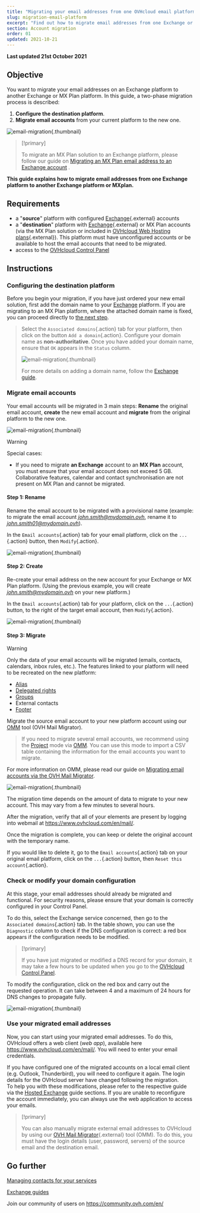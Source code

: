 ```yaml
---
title: "Migrating your email addresses from one OVHcloud email platform to another"
slug: migration-email-platform
excerpt: "Find out how to migrate email addresses from one Exchange or Email Pro platform to another Exchange, Email Pro or MX Plan platform"
section: Account migration
order: 01
updated: 2021-10-21
---
```


**Last updated 21st October 2021**

## Objective

You want to migrate your email addresses on an Exchange platform to another Exchange or MX Plan platform. In this guide, a two-phase migration process is described:

1. **Configure the destination platform**.
2. **Migrate email accounts** from your current platform to the new one.

![email-migration](images/migration_platform01.gif){.thumbnail}

> [!primary]
>
> To migrate an MX Plan solution to an Exchange platform, please follow our guide on [Migrating an MX Plan email address to an Exchange account](https://docs.ovh.com/us/en/microsoft-collaborative-solutions/migration-email-address-to-exchange/) .
>

**This guide explains how to migrate email addresses from one Exchange platform to another Exchange platform or MXplan.**

## Requirements

- a "**source**" platform with configured [Exchange](https://www.ovhcloud.com/en/emails/hosted-exchange/){.external} accounts
- a "**destination**" platform with [Exchange](https://www.ovhcloud.com/en/emails/hosted-exchange/){.external} or MX Plan accounts (via the MX Plan solution or included in [OVHcloud Web Hosting plans](https://www.ovhcloud.com/en/web-hosting/){.external}). This platform must have unconfigured accounts or be available to host the email accounts that need to be migrated.
- access to the [OVHcloud Control Panel](https://ca.ovh.com/auth/?action=gotomanager&from=https://www.ovh.com/world/&ovhSubsidiary=we)

## Instructions

### Configuring the destination platform

Before you begin your migration, if you have just ordered your new email solution, first add the domain name to your [Exchange](https://docs.ovh.com/us/en/microsoft-collaborative-solutions/adding-domain-exchange/) platform. If you are migrating to an MX Plan platform, where the attached domain name is fixed, you can proceed directly to [the next step](#accountsmigration).

> Select the `Associated domains`{.action} tab for your platform, then click on the button `Add a domain`{.action}. Configure your domain name as **non-authoritative**. Once you have added your domain name, ensure that `OK` appears in the `Status` column.
>
> ![email-migration](images/migration_platform02.png){.thumbnail}
>
> For more details on adding a domain name, follow the [Exchange guide](https://docs.ovh.com/us/en/microsoft-collaborative-solutions/adding-domain-exchange/).

### Migrate email accounts <a name="accountsmigration"></a>

Your email accounts will be migrated in 3 main steps: **Rename** the original email account, **create** the new email account and **migrate** from the original platform to the new one.

![email-migration](images/migration_platform03.gif){.thumbnail}

> [!warning]
>
> Special cases:
>
> - If you need to migrate **an Exchange** account to an **MX Plan** account, you must ensure that your email account does not exceed 5 GB. Collaborative features, calendar and contact synchronisation are not present on MX Plan and cannot be migrated.

#### Step 1: Rename

Rename the email account to be migrated with a provisional name (example: to migrate the email account *john.smith@mydomain.ovh*, rename it to *john.smith01@mydomain.ovh*).

In the `Email accounts`{.action} tab for your email platform, click on the `...`{.action} button, then `Modify`{.action}.

![email-migration](images/migration_platform04.png){.thumbnail}

#### Step 2: Create

Re-create your email address on the new account for your Exchange or MX Plan platform. (Using the previous example, you will create *john.smith@mydomain.ovh* on your new platform.)

In the `Email accounts`{.action} tab for your platform, click on the `...`{.action} button, to the right of the target email account, then `Modify`{.action}.

![email-migration](images/migration_platform05.png){.thumbnail}

#### Step 3: Migrate

> [!warning]
>
> Only the data of your email accounts will be migrated (emails, contacts, calendars, inbox rules, etc.). The features linked to your platform will need to be recreated on the new platform:
>
> - [Alias](https://docs.ovh.com/us/en/microsoft-collaborative-solutions/email-alias/)
> - [Delegated rights](https://docs.ovh.com/us/en/microsoft-collaborative-solutions/exchange_2013_how_to_grant_full_access_permissions_for_an_account/)
> - [Groups](https://docs.ovh.com/us/en/microsoft-collaborative-solutions/exchange_20132016_how_to_use_the_groups_feature_mailing_lists/)
> - External contacts
> - [Footer](https://docs.ovh.com/us/en/microsoft-collaborative-solutions/exchange_20132016_how_to_create_an_automatic_signature/)

Migrate the source email account to your new platform account using our [OMM](https://omm.ovh.net/) tool (OVH Mail Migrator).

> If you need to migrate several email accounts, we recommend using the [Project](https://docs.ovh.com/us/en/microsoft-collaborative-solutions/exchange-account-migration-with-ovh-mail-migrator/#project) mode via [OMM](https://omm.ovh.net/Project/Create). You can use this mode to import a CSV table containing the information for the email accounts you want to migrate.

For more information on OMM, please read our guide on [Migrating email accounts via the OVH Mail Migrator](https://docs.ovh.com/us/en/microsoft-collaborative-solutions/exchange-account-migration-with-ovh-mail-migrator/).

![email-migration](images/migration_platform06.png){.thumbnail}

The migration time depends on the amount of data to migrate to your new account. This may vary from a few minutes to several hours.

After the migration, verify that all of your elements are present by logging into webmail at <https://www.ovhcloud.com/en/mail/>.

Once the migration is complete, you can keep or delete the original account with the temporary name.

If you would like to delete it, go to the `Email accounts`{.action} tab on your original email platform, click on the `...`{.action} button, then `Reset this account`{.action}.

### Check or modify your domain configuration

At this stage, your email addresses should already be migrated and functional. For security reasons, please ensure that your domain is correctly configured in your Control Panel.

To do this, select the Exchange service concerned, then go to the `Associated domains`{.action} tab. In the table shown, you can use the `Diagnostic` column to check if the DNS configuration is correct: a red box appears if the configuration needs to be modified.

> [!primary]
>
> If you have just migrated or modified a DNS record for your domain, it may take a few hours to be updated when you go to the [OVHcloud Control Panel](https://ca.ovh.com/auth/?action=gotomanager&from=https://www.ovh.com/world/&ovhSubsidiary=we).
>

To modify the configuration, click on the red box and carry out the requested operation. It can take between 4 and a maximum of 24 hours for DNS changes to propagate fully.

![email-migration](images/check_the_dns_records_associated_domains.png){.thumbnail}

### Use your migrated email addresses

Now, you can start using your migrated email addresses. To do this, OVHcloud offers a web client (_web app_), available here <https://www.ovhcloud.com/en/mail/>. You will need to enter your email credentials.

If you have configured one of the migrated accounts on a local email client (e.g. Outlook, Thunderbird), you will need to configure it again. The login details for the OVHcloud server have changed following the migration.
<br>To help you with these modifications, please refer to the respective guide via the [Hosted Exchange](https://docs.ovh.com/us/en/microsoft-collaborative-solutions/) guide sections. If you are unable to reconfigure the account immediately, you can always use the web application to access your emails.

> [!primary]
>
> You can also manually migrate external email addresses to OVHcloud by using our [OVH Mail Migrator](https://omm.ovh.net/){.external} tool (OMM). To do this, you must have the login details (user, password, servers) of the source email and the destination email.
>

## Go further

[Managing contacts for your services](https://docs.ovh.com/us/en/customer/managing-contacts/)

[Exchange guides](https://docs.ovh.com/us/en/microsoft-collaborative-solutions/)

Join our community of users on <https://community.ovh.com/en/>
